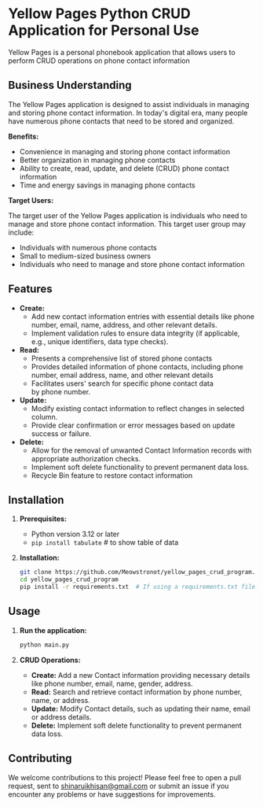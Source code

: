 # Yellow Pages Python CRUD Application for Personal Use

Yellow Pages is a personal phonebook application that allows users to perform CRUD operations on phone contact information

## Business Understanding

The Yellow Pages application is designed to assist individuals in managing and storing phone contact information. In today's digital era, many people have numerous phone contacts that need to be stored and organized.


**Benefits:**

* Convenience in managing and storing phone contact information
* Better organization in managing phone contacts
* Ability to create, read, update, and delete (CRUD) phone contact information
* Time and energy savings in managing phone contacts

**Target Users:**

The target user of the Yellow Pages application is individuals who need to manage and store phone contact information. This target user group may include:

- Individuals with numerous phone contacts
- Small to medium-sized business owners
- Individuals who need to manage and store phone contact information


## Features

* **Create:**
    * Add new contact information entries with essential details like phone number, email, name, address, and other relevant details.
    * Implement validation rules to ensure data integrity (if applicable, e.g., unique identifiers, data type checks).
* **Read:**
    - Presents a comprehensive list of stored phone contacts
    - Provides detailed information of phone contacts, including phone number, email address, name, and other relevant details
    - Facilitates users' search for specific phone contact data by phone number.
* **Update:**
    * Modify existing contact information to reflect changes in selected column.
    * Provide clear confirmation or error messages based on update success or failure.
* **Delete:**
    * Allow for the removal of unwanted Contact Information records with appropriate authorization checks.
    * Implement soft delete functionality to prevent permanent data loss.
    * Recycle Bin feature to restore contact information

## Installation

1. **Prerequisites:**
    * Python version 3.12  or later
    * `pip install tabulate`  # to show table of data

2. **Installation:**
    ```bash
    git clone https://github.com/Meowstronot/yellow_pages_crud_program.git
    cd yellow_pages_crud_program
    pip install -r requirements.txt  # If using a requirements.txt file
    ```

## Usage

1. **Run the application:**
    ```bash
    python main.py
    ```

2. **CRUD Operations:**
    * **Create:** Add a new Contact information providing necessary details like phone number, email, name, gender, address.
    * **Read:** Search and retrieve contact information by phone number, name, or address.
    * **Update:** Modify Contact details, such as updating their name, email or address details.
    * **Delete:** Implement soft delete functionality to prevent permanent data loss.


## Contributing
We welcome contributions to this project! Please feel free to open a pull request, sent to shinaruikhisan@gmail.com or submit an issue if you encounter any problems or have suggestions for improvements.
